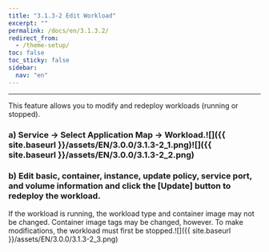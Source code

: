 ```yaml
---
title: "3.1.3-2 Edit Workload"
excerpt: ""
permalink: /docs/en/3.1.3.2/
redirect_from:
  - /theme-setup/
toc: false
toc_sticky: false
sidebar:
  nav: "en"
---
```



---
This feature allows you to modify and redeploy workloads \(running or stopped\).

### a\) Service → Select Application Map → Workload.![]({{ site.baseurl }}/assets/EN/3.0.0/3.1.3-2_1.png)![]({{ site.baseurl }}/assets/EN/3.0.0/3.1.3-2_2.png)

### b\) Edit basic, container, instance, update policy, service port, and volume information and click the [Update] button to redeploy the workload.

If the workload is running, the workload type and container image may not be changed. Container image tags may be changed, however. To make modifications, the workload must first be stopped.![]({{ site.baseurl }}/assets/EN/3.0.0/3.1.3-2_3.png)
